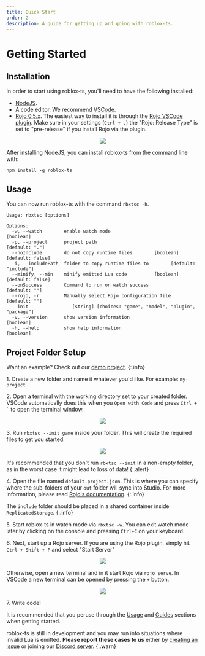 ```yaml
---
title: Quick Start
order: 2
description: A guide for getting up and going with roblox-ts.
---
```


# Getting Started

## Installation

In order to start using roblox-ts, you'll need to have the following installed:

- [NodeJS](https://nodejs.org/).
- A code editor. We recommend [VSCode](https://code.visualstudio.com/).
- [Rojo 0.5.x](https://rojo.space/docs/latest/guide/installation/). The easiest way to install it is through the [Rojo VSCode plugin](https://marketplace.visualstudio.com/items?itemName=evaera.vscode-rojo). Make sure in your settings (`Ctrl + ,`) the "Rojo: Release Type" is set to "pre-release" if you install Rojo via the plugin.

<p align="center"><img src="https://user-images.githubusercontent.com/15217173/62527812-7cd01300-b801-11e9-981a-d97d8016176e.png"></p>

After installing NodeJS, you can install roblox-ts from the command line with:

```
npm install -g roblox-ts
```

## Usage

You can now run roblox-ts with the command `rbxtsc -h`.

```
Usage: rbxtsc [options]

Options:
  -w, --watch        enable watch mode                                 [boolean]
  -p, --project      project path                                 [default: "."]
  --noInclude        do not copy runtime files        [boolean] [default: false]
  -i, --includePath  folder to copy runtime files to        [default: "include"]
  --minify, --min    minify emitted Lua code          [boolean] [default: false]
  --onSuccess        Command to run on watch success               [default: ""]
  --rojo, -r         Manually select Rojo configuration file       [default: ""]
  --init                [string] [choices: "game", "model", "plugin", "package"]
  -v, --version      show version information                          [boolean]
  -h, --help         show help information                             [boolean]
```

## Project Folder Setup

Want an example? Check out our [demo project](https://github.com/roblox-ts/demo).
{:.info}

1\. Create a new folder and name it whatever you'd like. For example: `my-project`

2\. Open a terminal with the working directory set to your created folder. VSCode automatically does this when you `Open with Code` and press ``` Ctrl + ` ``` to open the terminal window.

<p align="center"><img src="https://user-images.githubusercontent.com/15217173/62526363-b81d1280-b7fe-11e9-908e-8d476603c4e0.png"></p>

3\. Run `rbxtsc --init game` inside your folder. This will create the required files to get you started:

<p align="center"><img src="https://user-images.githubusercontent.com/15217173/62526796-92dcd400-b7ff-11e9-89cb-9a8ce31d818a.png"></p>

It's recommended that you don't run `rbxtsc --init` in a non-empty folder, as in the worst case it might lead to loss of data!
{:.alert}

4\. Open the file named `default.project.json`. This is where you can specify where the sub-folders of your `out` folder will sync into Studio. For more information, please read [Rojo's documentation](https://rojo.space/docs/latest/guide/new-game/).
{:.info}

The `include` folder should be placed in a shared container inside `ReplicatedStorage`.
{:.info}

5\. Start roblox-ts in watch mode via `rbxtsc -w`. You can exit watch mode later by clicking on the console and pressing `Ctrl+C` on your keyboard.

6\. Next, start up a Rojo server. If you are using the Rojo plugin, simply hit `Ctrl + Shift + P` and select "Start Server"

<p align="center"><img src="https://user-images.githubusercontent.com/15217173/62524010-83a75780-b7fa-11e9-8433-a522f06534df.png"></p>

Otherwise, open a new terminal and in it start Rojo via `rojo serve`. In VSCode a new terminal can be opened by pressing the `+` button.

<p align="center"><img src="https://user-images.githubusercontent.com/15217173/62504363-ba12b180-b7bd-11e9-9bfa-aa474ba6ee24.png"></p>

7\. Write code!

It is recommended that you peruse through the [Usage](/docs/usage/) and [Guides](/docs/guides/) sections when getting started.

roblox-ts is still in development and you may run into situations where invalid Lua is emitted. **Please report these cases to us** either by [creating an issue](https://github.com/roblox-ts/roblox-ts/issues) or joining our [Discord server](https://discord.gg/f6Rn6RY).
{:.warn}

